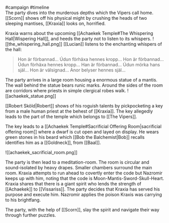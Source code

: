 #campaign #timeline 
<span  
class='ob-timelines'  
data-date='1344-02-06'  
data-title='Infiltrating the Achaekek Temple'  
data-class='orange'  
data-img = 'Images/achaekek_statue.png'  
data-type='range'>  
The party dives into the murderous depths which the Vipers call home.
</span>
[[Scorn]] shows off his physical might by crushing the heads of two sleeping mantises, [[Kraxia]] looks on, horrified.

Kraxia warns about the upcoming [[Achaekek Temple#The Whispering Hall|Wispering Hall]], and heeds the party not to listen to its whispers. 
![[the_whispering_hall.png]]
[[Lucian]] listens to the enchanting whispers of the hall:
>Hon är förbannad... Údun förhäxa hennes kropp... Hon är förbannad... Údun förhäxa hennes kropp... Han är förbannad... Údun mörka hans själ... Hon är välsignad... Anor belyser hennes själ...

The party arrives in a large room housing a enormous statue of a mantis. The wall behind the statue bears runic marks. Around the sides of the room are corridors where priests in simple clergical robes walk.
![[achaekek_statue.png]]

[[Robert Sköld|Robert]] shows of his roguish talents by pickpocketing a key from a male human priest at the behest of [[Kraxia]]. The key allegedly leads to the part of the temple which belongs to [[The Vipers]]. 

The key leads to a [[Achaekek Temple#Sacrificial Offering Room|sacrificial offering room]] where a dwarf is cut open and layed on display. He wears green stones in his beard which [[Bob the Balchemist|Bob]] recalls identifies him as a [[Goldneck]], from [[Baal]]. 

![[achaekek_sacrificial_room.png]]

The party is then lead to a meditation-room. The room is circular and sound-isolated by heavy drapes. Smaller chambers surround the main room. Kraxia attempts to run ahead to covertly enter the code but Nazromir keeps up with him, noting that the code is Moon-Mantis-Sword-Skull-Heart. Kraxia shares that there is a giant spirit who lends the strength of [[Achaekek]] to [[Vissariss]].  The party decides that Kraxia has served his purpose and execute him. Nazromir applies the poison Kraxis was carrying to his brightfang. 

The party, with the help of [[Scorn]], slay the spirit and navigate their way through further puzzles. 
